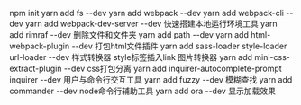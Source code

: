 npm init
yarn add fs --dev
yarn add webpack --dev
yarn add webpack-cli --dev
yarn add webpack-dev-server --dev   快速搭建本地运行环境工具
yarn add rimraf --dev   删除文件和文件夹
yarn add path --dev
yarn add html-webpack-plugin --dev  打包html文件插件
yarn add sass-loader style-loader url-loader --dev   样式转换器  style标签插入link  图片转换器
 yarn add mini-css-extract-plugin --dev   css打包分离
 yarn add inquirer-autocomplete-prompt inquirer --dev  用户与命令行交互工具
 yarn add fuzzy --dev  模糊查找
 yarn add commander --dev  node命令行辅助工具
 yarn add ora --dev   显示加载效果